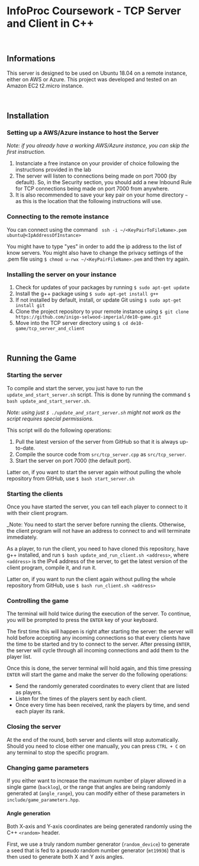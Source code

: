 # InfoProc Coursework - TCP Server and Client in C++

&nbsp;

## Informations

This server is designed to be used on Ubuntu 18.04 on a remote instance, either on AWS or Azure. This project was developed and tested on an Amazon EC2 t2.micro instance.

&nbsp;

## Installation

### Setting up a AWS/Azure instance to host the Server

_Note: if you already have a working AWS/Azure instance, you can skip the first instruction._

1. Instanciate a free instance on your provider of choice following the instructions provided in the lab
2. The server will listen to connections being made on port 7000 (by default). So, in the Security section, you should add a new Inbound Rule for TCP connections being made on port 7000 from anywhere.
3. It is also recommended to save your key pair on your home directory ```~``` as this is the location that the following instructions will use.

### Connecting to the remote instance

You can connect using the command ```
ssh -i ~/<KeyPairToFileName>.pem ubuntu@<IpAddressOfInstance>```

You might have to type "yes" in order to add the ip address to the list of know servers.
You might also have to change the privacy settings of the .pem file using ```$ chmod u-rwx ~/<KeyPairFileName>.pem``` and then try again.

### Installing the server on your instance

1. Check for updates of your packages by running ```$ sudo apt-get update```
2. Install the g++ package using ```$ sudo apt-get install g++```
3. If not installed by default, install, or update Git using ```$ sudo apt-get install git```
4. Clone the project repository to your remote instance using ```$ git clone https://github.com/inigo-selwood-imperial/de10-game.git```
5. Move into the TCP server directory using ```$ cd de10-game/tcp_server_and_client```

&nbsp;

## Running the Game

### Starting the server

To compile and start the server, you just have to run the ```update_and_start_server.sh``` script.
This is done by running the command ```$ bash update_and_start_server.sh```.

_Note: using just ```$ ./update_and_start_server.sh``` might not work as the script requires special permissions._

This script will do the following operations:
1. Pull the latest version of the server from GitHub so that it is always up-to-date.
2. Compile the source code from ```src/tcp_server.cpp``` as ```src/tcp_server```.
3. Start the server on port 7000 (the default port).

Latter on, if you want to start the server again without pulling the whole repository from GitHub, use ```$ bash start_server.sh```

### Starting the clients

Once you have started the server, you can tell each player to connect to it with their client program.

_Note: You need to start the server before running the clients. Otherwise, the client program will not have an address to connect to and will terminate immediately.

As a player, to run the client, you need to have cloned this repository, have g++ installed, and run ```$ bash update_and_run_client.sh <address>```, where ```<address>``` is the IPv4 address of the server, to get the latest version of the client program, compile it, and run it.

Latter on, if you want to run the client again without pulling the whole repository from GitHub, use ```$ bash run_client.sh <address>```

### Controlling the game

The terminal will hold twice during the execution of the server. To continue, you will be prompted to press the ```ENTER``` key of your keyboard.

The first time this will happen is right after starting the server: the server will hold before accepting any incoming connections so that every clients have the time to be started and try to connect to the server. After pressing ```ENTER```, the server will cycle through all incoming connections and add them to the player list.

Once this is done, the server terminal will hold again, and this time pressing ```ENTER``` will start the game and make the server do the following operations:
- Send the randomly generated coordinates to every client that are listed as players.
- Listen for the times of the players sent by each client.
- Once every time has been received, rank the players by time, and send each player its rank.


### Closing the server

At the end of the round, both server and clients will stop automatically. Should you need to close either one manually, you can press ```CTRL + C``` on any terminal to stop the specific program.

### Changing game parameters

If you either want to increase the maximum number of player allowed in a single game (```backlog```), or the range that angles are being randomly generated at (```angle_range```), you can modify either of these parameters in ```include/game_parameters.hpp```.

#### Angle generation

Both X-axis and Y-axis coordinates are being generated randomly using the C++ ```<random>``` header.

First, we use a truly random number generator (```random_device```) to generate a seed that is fed to a pseudo random number generator (```mt19936```) that is then used to generate both X and Y axis angles.

